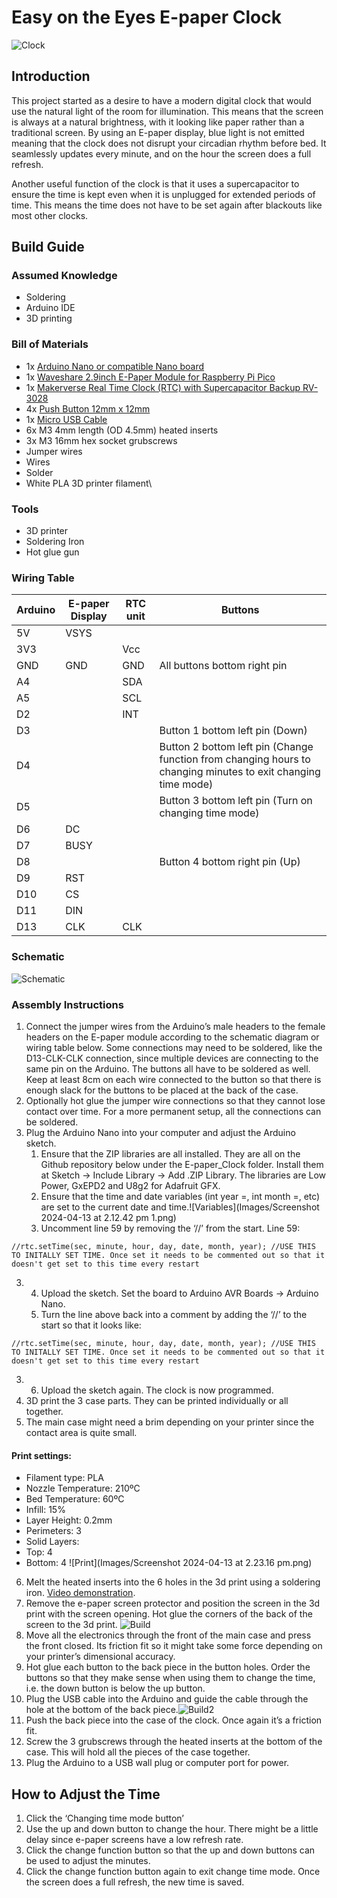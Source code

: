 # Easy on the Eyes E-paper Clock
![Clock](Images/IMG_0011.jpg)
## Introduction
This project started as a desire to have a modern digital clock that would use the natural light of the room for illumination. This means that the screen is always at a natural brightness, with it looking like paper rather than a traditional screen. By using an E-paper display, blue light is not emitted meaning that the clock does not disrupt your circadian rhythm before bed. It seamlessly updates every minute, and on the hour the screen does a full refresh.

Another useful function of the clock is that it uses a supercapacitor to ensure the time is kept even when it is unplugged for extended periods of time. This means the time does not have to be set again after blackouts like most other clocks. 

## Build Guide
### **Assumed Knowledge**
- Soldering 
- Arduino IDE 
- 3D printing

### **Bill of Materials**
- 1x [Arduino Nano or compatible Nano board](https://core-electronics.com.au/nano-v3-0-board.html)
- 1x [Waveshare 2.9inch E-Paper Module for Raspberry Pi Pico](https://core-electronics.com.au/waveshare-2-9inch-e-paper-module-for-raspberry-pi-pico-296x128-black-white.html) 
- 1x [Makerverse Real Time Clock (RTC) with Supercapacitor Backup RV-3028](https://core-electronics.com.au/catalog/product/view/sku/CE07922)
- 4x [Push Button 12mm x 12mm](https://core-electronics.com.au/tactile-switch-buttons-12mm-square-6mm-tall-x-10-pack.html)
- 1x [Micro USB Cable](https://core-electronics.com.au/usb-cable-type-a-to-micro-b-1m.html)
- 6x M3 4mm length (OD 4.5mm) heated inserts
- 3x M3 16mm hex socket grubscrews
- Jumper wires
- Wires 
- Solder
- White PLA 3D printer filament\

### **Tools**
- 3D printer 
- Soldering Iron
- Hot glue gun

### **Wiring Table**

| Arduino | E-paper Display | RTC unit | Buttons                                                                                                       |
| ------- | --------------- | -------- | ------------------------------------------------------------------------------------------------------------- |
| 5V      | VSYS            |          |                                                                                                               |
| 3V3     |                 | Vcc      |                                                                                                               |
| GND     | GND             | GND      | All buttons bottom right pin                                                                                  |
| A4      |                 | SDA      |                                                                                                               |
| A5      |                 | SCL      |                                                                                                               |
| D2      |                 | INT      |                                                                                                               |
| D3      |                 |          | Button 1 bottom left pin (Down)                                                                               |
| D4      |                 |          | Button 2 bottom left pin (Change function from changing hours to changing minutes to exit changing time mode) |
| D5      |                 |          | Button 3 bottom left pin (Turn on changing time mode)                                                         |
| D6      | DC              |          |                                                                                                               |
| D7      | BUSY            |          |                                                                                                               |
| D8      |                 |          | Button 4 bottom right pin (Up)                                                                                |
| D9      | RST             |          |                                                                                                               |
| D10     | CS              |          |                                                                                                               |
| D11     | DIN             |          |                                                                                                               |
| D13     | CLK             | CLK      |                                                                                                               |

### **Schematic**
![Schematic](Images/Schematic.png)
### **Assembly Instructions**
1. Connect the jumper wires from the Arduino’s male headers to the female headers on the E-paper module according to the schematic diagram or wiring table below. Some connections may need to be soldered, like the D13-CLK-CLK connection, since multiple devices are connecting to the same pin on the Arduino. The buttons all have to be soldered as well. Keep at least 8cm on each wire connected to the button so that there is enough slack for the buttons to be placed at the back of the case.
2. Optionally hot glue the jumper wire connections so that they cannot lose contact over time. For a more permanent setup, all the connections can be soldered.
3. Plug the Arduino Nano into your computer and adjust the Arduino sketch.
   	1. Ensure that the ZIP libraries are all installed. They are all on the Github repository below under the E-paper_Clock folder. Install them at Sketch → Include Library → Add .ZIP Library. The libraries are Low Power, GxEPD2 and U8g2 for Adafruit GFX.
	2. Ensure that the time and date variables (int year =, int month =, etc) are set to the current date and time.![Variables](Images/Screenshot 2024-04-13 at 2.12.42 pm 1.png)
	3. Uncomment line 59 by removing the ‘//’ from the start. Line 59:
```
//rtc.setTime(sec, minute, hour, day, date, month, year); //USE THIS TO INITALLY SET TIME. Once set it needs to be commented out so that it doesn't get set to this time every restart
```
3.
   	4. Upload the sketch. Set the board to Arduino AVR Boards → Arduino Nano. 
	5. Turn the line above back into a comment by adding the ‘//’ to the start so that it looks like:
```
//rtc.setTime(sec, minute, hour, day, date, month, year); //USE THIS TO INITALLY SET TIME. Once set it needs to be commented out so that it doesn't get set to this time every restart
```
3.
	6. Upload the sketch again. The clock is now programmed.
4. 3D print the 3 case parts. They can be printed individually or all together.
5. The main case might need a brim depending on your printer since the contact area is quite small.

#### Print settings:
- Filament type: PLA
- Nozzle Temperature: 210ºC
- Bed Temperature: 60ºC
- Infill: 15%
- Layer Height: 0.2mm
- Perimeters: 3
- Solid Layers:
- Top: 4
- Bottom: 4
![Print](Images/Screenshot 2024-04-13 at 2.23.16 pm.png)
6. Melt the heated inserts into the 6 holes in the 3d print using a soldering iron. [Video demonstration](https://youtu.be/i6GkWjcWj5w?t=235).
7. Remove the e-paper screen protector and position the screen in the 3d print with the screen opening. Hot glue the corners of the back of the screen to the 3d print.
![Build](Images/IMG_1392.jpg)
8. Move all the electronics through the front of the main case and press the front closed. Its friction fit so it might take some force depending on your printer’s dimensional accuracy.
9. Hot glue each button to the back piece in the button holes. Order the buttons so that they make sense when using them to change the time, i.e. the down button is below the up button.
10. Plug the USB cable into the Arduino and guide the cable through the hole at the bottom of the back piece.![Build2](Images/IMG_1396.jpg)
11. Push the back piece into the case of the clock. Once again it’s a friction fit.
12. Screw the 3 grubscrews through the heated inserts at the bottom of the case. This will hold all the pieces of the case together.
13. Plug the Arduino to a USB wall plug or computer port for power.

## How to Adjust the Time
1. Click the ‘Changing time mode button’
2. Use the up and down button to change the hour. There might be a little delay since e-paper screens have a low refresh rate.
3. Click the change function button so that the up and down buttons can be used to adjust the minutes.
4. Click the change function button again to exit change time mode. Once the screen does a full refresh, the new time is saved.
